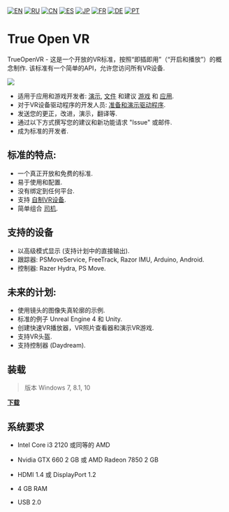 ﻿[![EN](https://user-images.githubusercontent.com/9499881/33184537-7be87e86-d096-11e7-89bb-f3286f752bc6.png)](https://github.com/TrueOpenVR/TrueOpenVR-Core/blob/master/README.md) 
[![RU](https://user-images.githubusercontent.com/9499881/27683795-5b0fbac6-5cd8-11e7-929c-057833e01fb1.png)](https://github.com/TrueOpenVR/TrueOpenVR-Core/blob/master/README.RU.md) 
[![CN](https://user-images.githubusercontent.com/9499881/31012373-978ce414-a522-11e7-9936-387b1c530e2f.png)](https://github.com/TrueOpenVR/TrueOpenVR-Core/blob/master/README.CN.md) 
[![ES](https://user-images.githubusercontent.com/9499881/31012379-9d8f7764-a522-11e7-8bf4-739077369e8b.png)](https://github.com/TrueOpenVR/TrueOpenVR-Core/blob/master/README.ES.md) 
[![JP](https://user-images.githubusercontent.com/9499881/45507863-48e09f00-b7a4-11e8-9750-f5778e187ad6.png)](https://github.com/TrueOpenVR/TrueOpenVR-Core/blob/master/README.JP.md)
[![FR](https://user-images.githubusercontent.com/9499881/31012387-a7b4aaac-a522-11e7-8485-36ce58dc2d4a.png)](https://github.com/TrueOpenVR/TrueOpenVR-Core/blob/master/README.FR.md) 
[![DE](https://user-images.githubusercontent.com/9499881/31012392-ac051326-a522-11e7-9c8c-2186ddf553d0.png)](https://github.com/TrueOpenVR/TrueOpenVR-Core/blob/master/README.DE.md) 
[![PT](https://user-images.githubusercontent.com/9499881/31012384-a1d1b544-a522-11e7-8a13-3cb53450d55c.png)](https://github.com/TrueOpenVR/TrueOpenVR-Core/blob/master/README.PT.md)
# True Open VR
TrueOpenVR - 这是一个开放的VR标准，按照“即插即用”（“开启和播放”）的概念制作. 该标准有一个简单的API，允许您访问所有VR设备. 

![](https://user-images.githubusercontent.com/9499881/45685521-953c2e00-bb5a-11e8-9503-be98aa7f2713.png)

- 适用于应用和游戏开发者: [演示](https://github.com/TrueOpenVR/TrueOpenVR-Samples), [文件](https://github.com/TrueOpenVR/TrueOpenVR-Core/blob/master/Docs/README.CN.md) 和建议 [游戏](https://github.com/TrueOpenVR/TrueOpenVR-Core/blob/master/Docs/CN/Recommendations/Games.md) 和 [应用](https://github.com/TrueOpenVR/TrueOpenVR-Core/blob/master/Docs/CN/Recommendations/Apps.md).
- 对于VR设备驱动程序的开发人员: [准备和演示驱动程序](https://github.com/TrueOpenVR/TrueOpenVR-Drivers).
- 发送您的更正，改进，演示，翻译等.
- 通过以下方式撰写您的建议和新功能请求 "Issue" 或邮件.
- 成为标准的开发者.

## 标准的特点:
- 一个真正开放和免费的标准. 
- 易于使用和配置.
- 没有绑定到任何平台.
- 支持 [自制VR设备](https://github.com/TrueOpenVR/TrueOpenVR-DIY/blob/master/README.CN.md).
- 简单组合 [司机](https://github.com/TrueOpenVR/TrueOpenVR-Drivers/blob/master/README.CN.md).

## 支持的设备
- 以高级模式显示 (支持计划中的直接输出).
- 跟踪器: PSMoveService, FreeTrack, Razor IMU, Arduino, Android.
- 控制器: Razer Hydra, PS Move.

## 未来的计划:
- 使用镜头的图像失真轮廓的示例.
- 标准的例子 Unreal Engine 4 和 Unity.
- 创建快速VR播放器，VR照片查看器和演示VR游戏.
- 支持VR头盔.
- 支持控制器 (Daydream).

## 装载
>版本 Windows 7, 8.1, 10

**[下载](https://github.com/TrueOpenVR/TrueOpenVR-Core/releases)**

## 系统要求
* Intel Core i3 2120 或同等的 AMD

* Nvidia GTX 660 2 GB 或 AMD Radeon 7850 2 GB

* HDMI 1.4 或 DisplayPort 1.2

* 4 GB RAM

* USB 2.0